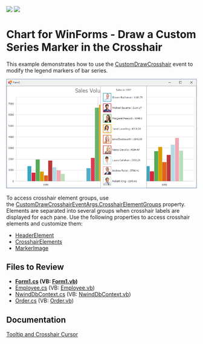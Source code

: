 <!-- default badges list -->
[![](https://img.shields.io/badge/Open_in_DevExpress_Support_Center-FF7200?style=flat-square&logo=DevExpress&logoColor=white)](https://supportcenter.devexpress.com/ticket/details/T333191)
[![](https://img.shields.io/badge/📖_How_to_use_DevExpress_Examples-e9f6fc?style=flat-square)](https://docs.devexpress.com/GeneralInformation/403183)
<!-- default badges end -->

# Chart for WinForms - Draw a Custom Series Marker in the Crosshair

This example demonstrates how to use the [CustomDrawCrosshair](https://docs.devexpress.com/WindowsForms/DevExpress.XtraCharts.ChartControl.CustomDrawCrosshair?v=22.2&p=netframework) event to modify the legend markers of bar series.

![Chart](./image/Chart.png)

To access crosshair element groups, use the&nbsp;<a href="https://documentation.devexpress.com/#CoreLibraries/DevExpressXtraChartsCustomDrawCrosshairEventArgs_CrosshairElementGroupstopic">CustomDrawCrosshairEventArgs.CrosshairElementGroups</a>&nbsp;property. Elements&nbsp;are separated into several groups when crosshair labels are displayed for each pane. Use the following properties to access crosshair elements and customize them:

- [HeaderElement](https://docs.devexpress.com/CoreLibraries/DevExpress.XtraCharts.CrosshairElementGroup.HeaderElement) 
- [CrosshairElements](https://docs.devexpress.com/CoreLibraries/DevExpress.XtraCharts.CrosshairElementGroup.CrosshairElements)
- [MarkerImage](https://docs.devexpress.com/CoreLibraries/DevExpress.XtraCharts.CrosshairLabelElement.MarkerImage)

## Files to Review

* **[Form1.cs](./CS/CustomDrawCrosshairSample/Form1.cs) (VB: [Form1.vb](./VB/CustomDrawCrosshairSample/Form1.vb))**
* [Employee.cs](./CS/CustomDrawCrosshairSample/Model/Employee.cs) (VB: [Employee.vb](./VB/CustomDrawCrosshairSample/Model/Employee.vb))
* [NwindDbContext.cs](./CS/CustomDrawCrosshairSample/Model/NwindDbContext.cs) (VB: [NwindDbContext.vb](./VB/CustomDrawCrosshairSample/Model/NwindDbContext.vb))
* [Order.cs](./CS/CustomDrawCrosshairSample/Model/Order.cs) (VB: [Order.vb](./VB/CustomDrawCrosshairSample/Model/Order.vb))

## Documentation

[Tooltip and Crosshair Cursor](https://docs.devexpress.com/WindowsForms/11976/controls-and-libraries/chart-control/end-user-features/tooltip-and-crosshair-cursor?p=netframework)



